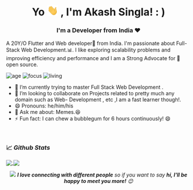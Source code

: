 <h1 align="center">Yo <img src="https://raw.githubusercontent.com/ABSphreak/ABSphreak/master/gifs/Hi.gif" width="30px"> , I'm Akash Singla! : ) </h1>

<h3 align="center">I'm a Developer from India ❤</h3>
  
A 20Y/O Flutter and Web developer🎯 from India. I'm passionate about Full-Stack Web Development.:bar_chart:. I like exploring scalability problems and improving efficiency and performance and I am a Strong Advocate for 📜 open source. 


![age](https://img.shields.io/badge/age-19-blue)
![focus](https://img.shields.io/badge/focus-FullStack-brightgreen)
![living](https://img.shields.io/badge/living-Bathinda-3c9)


- 🌱 I’m currently trying to master Full Stack Web Development .
- 👯 I’m looking to collaborate on Projects related to pretty much any domain such as Web- Development , etc ,I am a fast learner though!.
- 😄 Pronouns: he/him/his
- 💬 Ask me about: Memes.😆
- ⚡ Fun fact: I can chew a bubblegum for 6 hours continuously! 😄 
<br />


### 📈 *Github Stats*
<div float= "left">
<a href="https://github.com/akashsingla786">
<img width="45%" align="center" src="https://github-readme-stats.vercel.app/api?username=akashsingla786&layout=compact&show_icons=true&include_all_commits=true&theme=blue-green&count_private=true">
  </a>
  
<a href="https://github.com/akashsingla786">
<img width="45%" align="center" src="https://github-readme-streak-stats.herokuapp.com/?user=akashsingla786&layout=compact&theme=radical&custom_title=streak-stats-ty&hide_border=false&layout=compact" />
  </a>
</div>



<p align="center">
  <img src="https://media.giphy.com/media/LnQjpWaON8nhr21vNW/giphy.gif" width="60"> <em><b>I love connecting with different people</b> so if you want to say <b>hi, I'll be happy to meet you more!</b> 😊</em>
